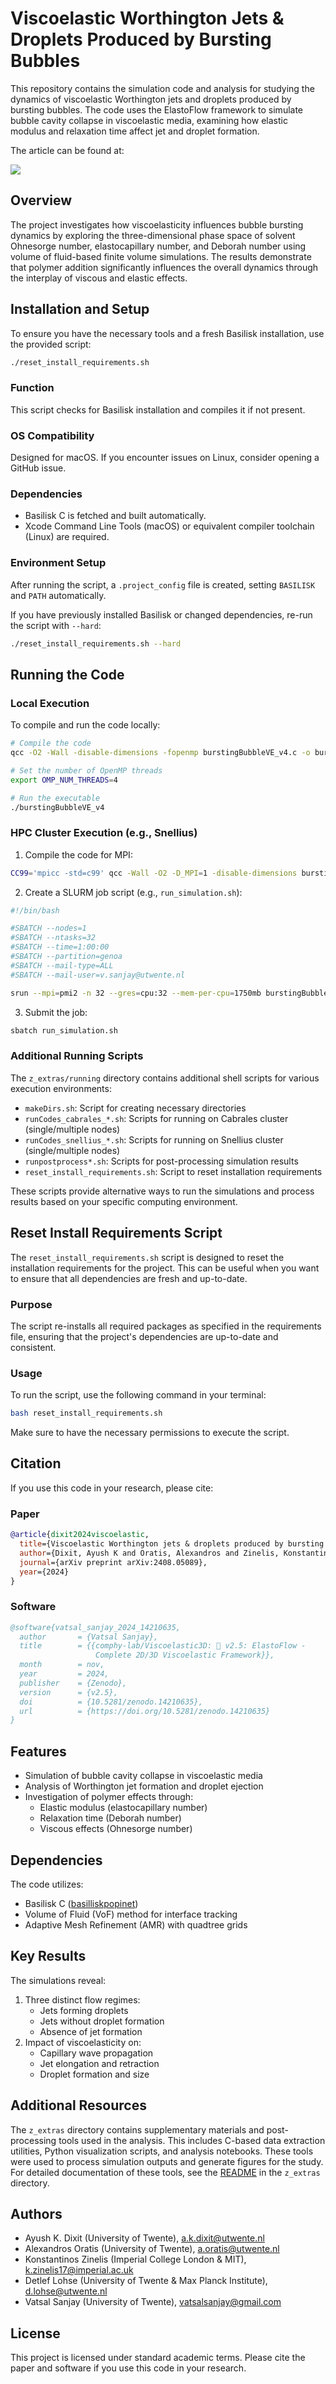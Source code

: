 # Viscoelastic Worthington Jets & Droplets Produced by Bursting Bubbles

This repository contains the simulation code and analysis for studying the dynamics of viscoelastic Worthington jets and droplets produced by bursting bubbles. The code uses the ElastoFlow framework to simulate bubble cavity collapse in viscoelastic media, examining how elastic modulus and relaxation time affect jet and droplet formation.

The article can be found at: 

[![](https://img.shields.io/badge/arXiv-4b4b4b?style=flat&logo=arxiv&link=https://arxiv.org/pdf/22408.05089.pdf)](https://arxiv.org/pdf/2408.05089.pdf)
<!-- [![](https://img.shields.io/badge/Journal%20of%20Fluid%20Mechanics-ADD-DOI-HERE-WHEN-PUBLISHED-blue)](https://doi.org/ADD-DOI-HERE-WHEN-PUBLISHED) -->


## Overview

The project investigates how viscoelasticity influences bubble bursting dynamics by exploring the three-dimensional phase space of solvent Ohnesorge number, elastocapillary number, and Deborah number using volume of fluid-based finite volume simulations. The results demonstrate that polymer addition significantly influences the overall dynamics through the interplay of viscous and elastic effects.

## Installation and Setup

To ensure you have the necessary tools and a fresh Basilisk installation, use the provided script:

```bash
./reset_install_requirements.sh
```

### Function
This script checks for Basilisk installation and compiles it if not present.

### OS Compatibility
Designed for macOS. If you encounter issues on Linux, consider opening a GitHub issue.

### Dependencies
- Basilisk C is fetched and built automatically.
- Xcode Command Line Tools (macOS) or equivalent compiler toolchain (Linux) are required.

### Environment Setup
After running the script, a `.project_config` file is created, setting `BASILISK` and `PATH` automatically.

If you have previously installed Basilisk or changed dependencies, re-run the script with `--hard`:

```bash
./reset_install_requirements.sh --hard
```

## Running the Code

### Local Execution

To compile and run the code locally:

```bash
# Compile the code
qcc -O2 -Wall -disable-dimensions -fopenmp burstingBubbleVE_v4.c -o burstingBubbleVE_v4 -lm

# Set the number of OpenMP threads
export OMP_NUM_THREADS=4

# Run the executable
./burstingBubbleVE_v4
```

### HPC Cluster Execution (e.g., Snellius)

1. Compile the code for MPI:
```bash
CC99='mpicc -std=c99' qcc -Wall -O2 -D_MPI=1 -disable-dimensions burstingBubbleVE_v4_Snellius.c -o burstingBubbleVE_v4_Snellius -lm
```

2. Create a SLURM job script (e.g., `run_simulation.sh`):
```bash
#!/bin/bash

#SBATCH --nodes=1
#SBATCH --ntasks=32
#SBATCH --time=1:00:00
#SBATCH --partition=genoa
#SBATCH --mail-type=ALL
#SBATCH --mail-user=v.sanjay@utwente.nl

srun --mpi=pmi2 -n 32 --gres=cpu:32 --mem-per-cpu=1750mb burstingBubbleVE_v4_Snellius
```

3. Submit the job:
```bash
sbatch run_simulation.sh
```

### Additional Running Scripts

The `z_extras/running` directory contains additional shell scripts for various execution environments:
- `makeDirs.sh`: Script for creating necessary directories
- `runCodes_cabrales_*.sh`: Scripts for running on Cabrales cluster (single/multiple nodes)
- `runCodes_snellius_*.sh`: Scripts for running on Snellius cluster (single/multiple nodes)
- `runpostprocess*.sh`: Scripts for post-processing simulation results
- `reset_install_requirements.sh`: Script to reset installation requirements

These scripts provide alternative ways to run the simulations and process results based on your specific computing environment.

## Reset Install Requirements Script

The `reset_install_requirements.sh` script is designed to reset the installation requirements for the project. This can be useful when you want to ensure that all dependencies are fresh and up-to-date.

### Purpose

The script re-installs all required packages as specified in the requirements file, ensuring that the project's dependencies are up-to-date and consistent.

### Usage

To run the script, use the following command in your terminal:

```bash
bash reset_install_requirements.sh
```

Make sure to have the necessary permissions to execute the script.

## Citation

If you use this code in your research, please cite:

### Paper
```bibtex
@article{dixit2024viscoelastic,
  title={Viscoelastic Worthington jets & droplets produced by bursting bubbles},
  author={Dixit, Ayush K and Oratis, Alexandros and Zinelis, Konstantinos and Lohse, Detlef and Sanjay, Vatsal},
  journal={arXiv preprint arXiv:2408.05089},
  year={2024}
}
```

### Software
```bibtex
@software{vatsal_sanjay_2024_14210635,
  author       = {Vatsal Sanjay},
  title        = {{comphy-lab/Viscoelastic3D: 🌊 v2.5: ElastoFlow - 
                   Complete 2D/3D Viscoelastic Framework}},
  month        = nov,
  year         = 2024,
  publisher    = {Zenodo},
  version      = {v2.5},
  doi          = {10.5281/zenodo.14210635},
  url          = {https://doi.org/10.5281/zenodo.14210635}
}
```

## Features

- Simulation of bubble cavity collapse in viscoelastic media
- Analysis of Worthington jet formation and droplet ejection
- Investigation of polymer effects through:
  - Elastic modulus (elastocapillary number)
  - Relaxation time (Deborah number)
  - Viscous effects (Ohnesorge number)

## Dependencies

The code utilizes:
- Basilisk C ([basilliskpopinet](http://basilisk.fr))
- Volume of Fluid (VoF) method for interface tracking
- Adaptive Mesh Refinement (AMR) with quadtree grids

## Key Results

The simulations reveal:
1. Three distinct flow regimes:
   - Jets forming droplets
   - Jets without droplet formation
   - Absence of jet formation
2. Impact of viscoelasticity on:
   - Capillary wave propagation
   - Jet elongation and retraction
   - Droplet formation and size

## Additional Resources

The `z_extras` directory contains supplementary materials and post-processing tools used in the analysis. This includes C-based data extraction utilities, Python visualization scripts, and analysis notebooks. These tools were used to process simulation outputs and generate figures for the study. For detailed documentation of these tools, see the [README](z_extras/README.md) in the `z_extras` directory.

## Authors

- Ayush K. Dixit (University of Twente), [a.k.dixit@utwente.nl](mailto:a.k.dixit@utwente.nl)
- Alexandros Oratis (University of Twente), [a.oratis@utwente.nl](mailto:a.oratis@utwente.nl)
- Konstantinos Zinelis (Imperial College London & MIT), [k.zinelis17@imperial.ac.uk](mailto:k.zinelis17@imperial.ac.uk)
- Detlef Lohse (University of Twente & Max Planck Institute), [d.lohse@utwente.nl](mailto:d.lohse@utwente.nl)
- Vatsal Sanjay (University of Twente), [vatsalsanjay@gmail.com](mailto:vatsalsanjay@gmail.com)

## License

This project is licensed under standard academic terms. Please cite the paper and software if you use this code in your research. 